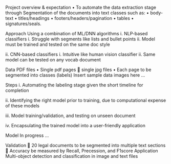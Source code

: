 Project overview & expectation
•	To automate the data extraction stage through
Segmentation of the documents into text classes such as:
•	body-text
•	titles/headings
•	footers/headers/pagination
•	tables
•	signatures/seals.

Approach
Using a combination of ML/DNN algorithms
i.	NLP-based classifiers 
i.	Struggle with segments like lists and bullet points
ii.	Model must be trained and tested on the same doc style

ii.	CNN-based classifiers 
i.	Intuitive like human vision classifier
ii.	Same model can be tested on any vocab document

Data
PDF files 
•	Single pdf pages  single jpg files 
•	Each page to be segmented into classes (labels)
Insert sample data images here …

Steps
i.	Automating the labeling stage given the short timeline for completion

ii.	Identifying the right model prior to training, due to computational expense of these models

iii.	Model training/validation, and testing on unseen document

iv.	Encapsulating the trained model into a user-friendly application

Model
In progress …

Validation
	20 legal documents to be segmented into multiple text sections
	Accuracy be measured by Recall, Precession, and F1score 
Application
Multi-object detection and classification in image and text files
